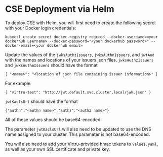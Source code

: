 # CSE Deployment via Helm

To deploy CSE with Helm, you will first need to create the following secret with your Docker login credentials:

```
kubectl create secret docker-registry regcred --docker-username=<your dockerhub username> --docker-password="<your dockerhub password>" --docker-email=<your dockerhub email>
```

Update the values of the `jwksAuthzIssuers`, `jwksAuthnIssuers`, and `jwtAud` with the names and locations of your issuers json files. `jwksAuthzIssuers` and `jwksAuthnIssuers` should have the format 

```
{ "<name>": "<location of json file containing issuer information>" }
```

For example:

```
{ "virtru-test": "http://jwt.default.svc.cluster.local/jwk.json" }
```

`jwtKaclsUrl` should have the format

```
{"authn":"<authn name>","authz":"<authz name>"}
```

All of these values should be base64-encoded.

The parameter `jwtKaclsUrl` will also need to be updated to use the DNS name assigned to your cluster. This parameter is not base64-encoded.

You will also need to add your Virtru-provided hmac tokens to `values.yaml`, as well as your own SSL certificate and private key.
